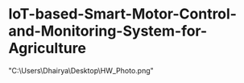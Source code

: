 # IoT-based-Smart-Motor-Control-and-Monitoring-System-for-Agriculture
"C:\Users\Dhairya\Desktop\HW_Photo.png"
